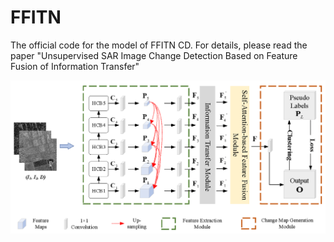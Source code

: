 # FFITN
The official code for the model of FFITN CD. For details, please read the paper "Unsupervised SAR Image Change Detection Based on Feature Fusion of Information Transfer"

<img src="https://github.com/TangXu-Group/FFITN/blob/main/Framework.png" width="800px">
